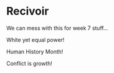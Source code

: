 # Recivoir

We can mess with this for week 7 stuff...

White yet equal power!

Human History Month!

Conflict is growth!